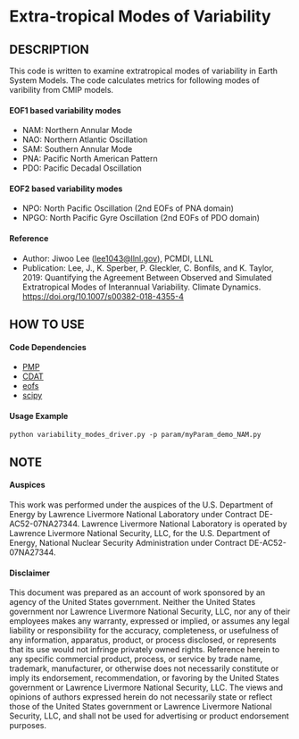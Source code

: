 # Extra-tropical Modes of Variability

## DESCRIPTION
This code is written to examine extratropical modes of variability in Earth System Models. The code calculates metrics for following modes of varibility from CMIP models.

#### EOF1 based variability modes
- NAM: Northern Annular Mode
- NAO: Northern Atlantic Oscillation
- SAM: Southern Annular Mode
- PNA: Pacific North American Pattern
- PDO: Pacific Decadal Oscillation

#### EOF2 based variability modes
- NPO: North Pacific Oscillation (2nd EOFs of PNA domain)
- NPGO: North Pacific Gyre Oscillation (2nd EOFs of PDO domain)

#### Reference
- Author: Jiwoo Lee (lee1043@llnl.gov), PCMDI, LLNL
- Publication: Lee, J., K. Sperber, P. Gleckler, C. Bonfils, and K. Taylor, 2019:
Quantifying the Agreement Between Observed and Simulated Extratropical Modes of
Interannual Variability. Climate Dynamics.
https://doi.org/10.1007/s00382-018-4355-4

## HOW TO USE

#### Code Dependencies
  - [PMP](https://github.com/PCMDI/pcmdi_metrics)
  - [CDAT](http://cdat.llnl.gov/)
  - [eofs](http://ajdawson.github.io/eofs/)
  - [scipy](https://www.scipy.org/)

#### Usage Example
`python variability_modes_driver.py -p param/myParam_demo_NAM.py`

## NOTE

#### Auspices
This work was performed under the auspices of the U.S. Department of
Energy by Lawrence Livermore National Laboratory under Contract
DE-AC52-07NA27344. Lawrence Livermore National Laboratory is operated by
Lawrence Livermore National Security, LLC, for the U.S. Department of Energy,
National Nuclear Security Administration under Contract DE-AC52-07NA27344.

#### Disclaimer
This document was prepared as an account of work sponsored by an
agency of the United States government. Neither the United States government
nor Lawrence Livermore National Security, LLC, nor any of their employees
makes any warranty, expressed or implied, or assumes any legal liability or
responsibility for the accuracy, completeness, or usefulness of any
information, apparatus, product, or process disclosed, or represents that its
use would not infringe privately owned rights. Reference herein to any specific
commercial product, process, or service by trade name, trademark, manufacturer,
or otherwise does not necessarily constitute or imply its endorsement,
recommendation, or favoring by the United States government or Lawrence
Livermore National Security, LLC. The views and opinions of authors expressed
herein do not necessarily state or reflect those of the United States
government or Lawrence Livermore National Security, LLC, and shall not be used
for advertising or product endorsement purposes.

